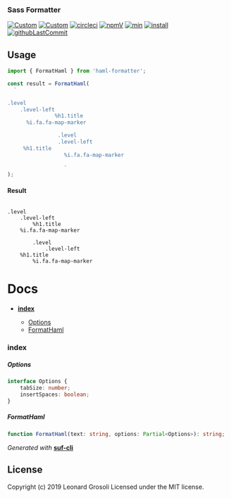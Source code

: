 ### Sass Formatter

<span id="BADGE_GENERATION_MARKER_0"></span>
[![Custom](https://jestjs.io/img/jest-badge.svg)](https://github.com/facebook/jest) [![Custom](https://codecov.io/gh/TheRealSyler/haml-formatter/branch/master/graph/badge.svg)](https://codecov.io/gh/TheRealSyler/haml-formatter) [![circleci](https://img.shields.io/circleci/build/github/TheRealSyler/haml-formatter)](https://app.circleci.com/github/TheRealSyler/haml-formatter/pipelines) [![npmV](https://img.shields.io/npm/v/haml-formatter?color=green)](https://www.npmjs.com/package/haml-formatter) [![min](https://img.shields.io/bundlephobia/min/haml-formatter)](https://bundlephobia.com/result?p=haml-formatter) [![install](https://badgen.net/packagephobia/install/haml-formatter)](https://packagephobia.now.sh/result?p=haml-formatter) [![githubLastCommit](https://img.shields.io/github/last-commit/TheRealSyler/haml-formatter)](https://github.com/TheRealSyler/haml-formatter)
<span id="BADGE_GENERATION_MARKER_1"></span>

## Usage

```typescript
import { FormatHaml } from 'haml-formatter';

const result = FormatHaml(
  `

.level
    .level-left
               %h1.title
      %i.fa.fa-map-marker

                .level
                .level-left
     %h1.title
                  %i.fa.fa-map-marker
                  
                  `
);
```

#### Result

```haml

.level
    .level-left
        %h1.title
    %i.fa.fa-map-marker

        .level
            .level-left
    %h1.title
        %i.fa.fa-map-marker

```

<span id="DOC_GENERATION_MARKER_0"></span>

# Docs

- **[index](#index)**

  - [Options](#options)
  - [FormatHaml](#formathaml)

### index

##### Options

```typescript
interface Options {
    tabSize: number;
    insertSpaces: boolean;
}
```

##### FormatHaml

```typescript
function FormatHaml(text: string, options: Partial<Options>): string;
```

_Generated with_ **[suf-cli](https://www.npmjs.com/package/suf-cli)**
<span id="DOC_GENERATION_MARKER_1"></span>

## License

<span id="LICENSE_GENERATION_MARKER_0"></span>
Copyright (c) 2019 Leonard Grosoli Licensed under the MIT license.
<span id="LICENSE_GENERATION_MARKER_1"></span>
